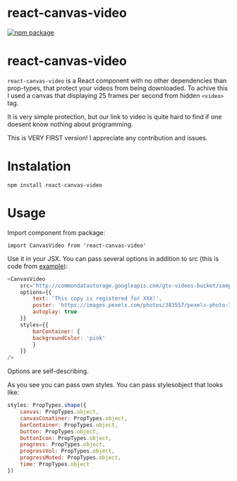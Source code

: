 # react-canvas-video

<!-- [![Travis][build-badge]][build] -->
[![npm package][npm-badge]][npm]
<!-- [![Coveralls][coveralls-badge]][coveralls] -->

# react-canvas-video

`react-canvas-video` is a React component with no other dependencies than prop-types, that protect your videos from being downloaded. To achive this I used a canvas that displaying 25 frames per second from hidden `<video>` tag.

It is very simple protection, but our link to video is quite hard to find if one doesent know nothing about programming.

This is VERY FIRST version! I appreciate any contribution and issues.

# Instalation

`npm install react-canvas-video`

# Usage

Import component from package:

`import CanvasVideo from 'react-canvas-video'`

Use it in your JSX. You can pass several options in addition to src (this is code from [example](http://react-canvas-video.surge.sh/)):

```javascript
<CanvasVideo
    src='http://commondatastorage.googleapis.com/gtv-videos-bucket/sample/BigBuckBunny.mp4'
    options={{
        text: 'This copy is registered for XXX!',
        poster: 'https://images.pexels.com/photos/383557/pexels-photo-383557.jpeg?w=1260&h=750',
        autoplay: true
    }}
    styles={{
        barContainer: {
        backgroundColor: 'pink'
        }
    }}
/>
```

Options are self-describing.

As you see you can pass own styles. You can pass stylesobject that looks like:

```javascript
styles: PropTypes.shape({
    canvas: PropTypes.object,
    canvasConatiner: PropTypes.object,
    barContainer: PropTypes.object,
    button: PropTypes.object,
    buttonIcon: PropTypes.object,
    progress: PropTypes.object,
    progressVol: PropTypes.object,
    progressMuted: PropTypes.object,
    time: PropTypes.object
})
```

[build-badge]: https://img.shields.io/travis/user/repo/master.png?style=flat-square
[build]: https://travis-ci.org/user/repo

[npm-badge]: https://img.shields.io/npm/v/npm-package.png?style=flat-square
[npm]: https://www.npmjs.org/package/npm-package

[coveralls-badge]: https://img.shields.io/coveralls/user/repo/master.png?style=flat-square
[coveralls]: https://coveralls.io/github/user/repo
